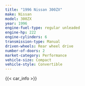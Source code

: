 ```yaml
---
title: "1996 Nissan 300ZX"
make: Nissan
model: 300ZX
year: 1996
engine-fuel-type: regular unleaded
engine-hp: 222
engine-cylinders: 6
transmission-type: Manual
driven-wheels: Rear wheel drive
number-of-doors: 2
market-category: Performance
vehicle-size: Compact
vehicle-style: Convertible
---
```


{{< car_info >}}
